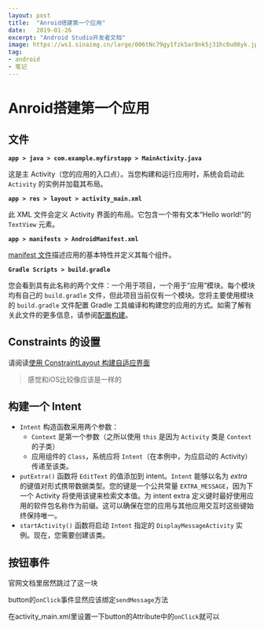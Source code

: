 ```yaml
---
layout: post
title:  "Anroid搭建第一个应用"
date:   2019-01-26
excerpt: "Android Studio开发者文档"
image: https://ws1.sinaimg.cn/large/006tNc79gy1fzk5ar8nk5j31hc0u00yk.jpg
tag:
- android
- 笔记
---
```


# Anroid搭建第一个应用

## 文件

**`app > java > com.example.myfirstapp > MainActivity.java`**

这是主 Activity（您的应用的入口点）。当您构建和运行应用时，系统会启动此 `Activity` 的实例并加载其布局。

**`app > res > layout > activity_main.xml`**

此 XML 文件会定义 Activity 界面的布局。它包含一个带有文本“Hello world!”的 `TextView` 元素。

**`app > manifests > AndroidManifest.xml`**

[manifest 文件](https://developer.android.com/guide/topics/manifest/manifest-intro.html?hl=zh-cn)描述应用的基本特性并定义其每个组件。

**`Gradle Scripts > build.gradle`**

您会看到具有此名称的两个文件：一个用于项目，一个用于“应用”模块。每个模块均有自己的 `build.gradle` 文件，但此项目当前仅有一个模块。您将主要使用模块的 `build.gradle` 文件配置 Gradle 工具编译和构建您的应用的方式。如需了解有关此文件的更多信息，请参阅[配置构建](https://developer.android.com/studio/build/index.html?hl=zh-cn)。

## Constraints 的设置

请阅读[使用 ConstraintLayout 构建自适应界面](https://developer.android.com/training/constraint-layout/index.html?hl=zh-cn)

> 感觉和iOS比较像应该是一样的

## 构建一个 Intent



- `Intent` 构造函数采用两个参数：
  - `Context` 是第一个参数（之所以使用 `this` 是因为 `Activity` 类是 `Context` 的子类）
  - 应用组件的 `Class`，系统应将 `Intent`（在本例中，为应启动的 Activity）传递至该类。
- `putExtra()` 函数将 `EditText` 的值添加到 intent。`Intent` 能够以名为 *extra* 的键值对形式携带数据类型。您的键是一个公共常量 `EXTRA_MESSAGE`，因为下一个 Activity 将使用该键来检索文本值。为 intent extra 定义键时最好使用应用的软件包名称作为前缀。这可以确保在您的应用与其他应用交互时这些键始终保持唯一。
- `startActivity()` 函数将启动 `Intent` 指定的 `DisplayMessageActivity` 实例。现在，您需要创建该类。



## 按钮事件

官网文档里居然跳过了这一块

button的`onClick`事件显然应该绑定`sendMessage`方法

在activity_main.xml里设置一下button的Attribute中的`onClick`就可以



